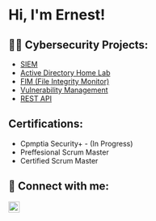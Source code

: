 <h1>Hi, I'm Ernest! </h1>

<h2>👨‍💻 Cybersecurity Projects:</h2>

  - [SIEM](https://github.com/Ernestcyber/SIEMLab)
  - [Active Directory Home Lab](https://github.com/Ernestcyber/ActiveDirectoryHomeLab)
  - [FIM (File Integrity Monitor)](https://github.com/Ernestcyber/FIM-File-Integrity-Monitor)
  - [Vulnerability Management](https://github.com/Ernestcyber/VulnerabilityManagementLab)
  - [REST API](https://github.com/Ernestcyber/REST-API)

<h2> Certifications:</h2>

  - Cpmptia Security+ - (In Progress)
  - Preffesional Scrum Master
  - Certified Scrum Master

<h2> 🤳 Connect with me:</h2>

[<img align="left" alt="JoshMadakor | LinkedIn" width="22px" src="https://cdn.jsdelivr.net/npm/simple-icons@v3/icons/linkedin.svg" />][linkedin]


[linkedin]: https://linkedin.com/in/joshmadakor](https://www.linkedin.com/in/appiadu-boasiako-5901842b0/)https://www.linkedin.com/in/appiadu-boasiako-5901842b0/
